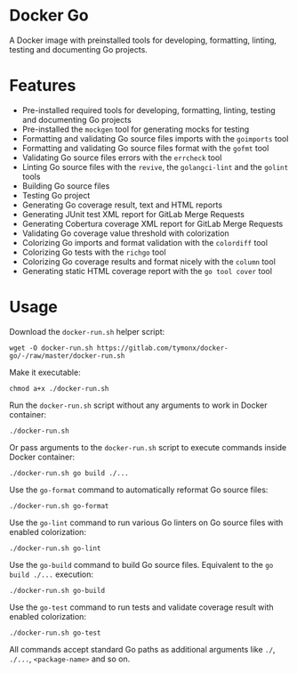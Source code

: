 # Docker Go

A Docker image with preinstalled tools for developing, formatting, linting,
testing and documenting Go projects.

# Features

* Pre-installed required tools for developing, formatting, linting, testing and documenting Go projects
* Pre-installed the `mockgen` tool for generating mocks for testing
* Formatting and validating Go source files imports with the `goimports` tool
* Formatting and validating Go source files format with the `gofmt` tool
* Validating Go source files errors with the `errcheck` tool
* Linting Go source files with the `revive`, the `golangci-lint` and the `golint` tools
* Building Go source files
* Testing Go project
* Generating Go coverage result, text and HTML reports
* Generating JUnit test XML report for GitLab Merge Requests
* Generating Cobertura coverage XML report for GitLab Merge Requests
* Validating Go coverage value threshold with colorization
* Colorizing Go imports and format validation with the `colordiff` tool
* Colorizing Go tests with the `richgo` tool
* Colorizing Go coverage results and format nicely with the `column` tool
* Generating static HTML coverage report with the `go tool cover` tool

# Usage

Download the `docker-run.sh` helper script:

    wget -O docker-run.sh https://gitlab.com/tymonx/docker-go/-/raw/master/docker-run.sh

Make it executable:

    chmod a+x ./docker-run.sh

Run the `docker-run.sh` script without any arguments to work in Docker container:

    ./docker-run.sh

Or pass arguments to the `docker-run.sh` script to execute commands inside Docker container:

    ./docker-run.sh go build ./...

Use the `go-format` command to automatically reformat Go source files:

    ./docker-run.sh go-format

Use the `go-lint` command to run various Go linters on Go source files with enabled colorization:

    ./docker-run.sh go-lint

Use the `go-build` command to build Go source files. Equivalent to the `go build ./...` execution:

    ./docker-run.sh go-build

Use the `go-test` command to run tests and validate coverage result with enabled colorization:

    ./docker-run.sh go-test

All commands accept standard Go paths as additional arguments like `./`, `./...`, `<package-name>` and so on.
